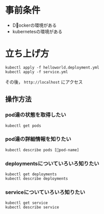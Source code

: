 # 事前条件
- Dockerの環境がある
- kubernetesの環境がある

# 立ち上げ方
```
kubectl apply -f helloworld.deployment.yml
kubectl apply -f service.yml
```

その後， `http://localhost` にアクセス

## 操作方法
### pod達の状態を取得したい

```
kubectl get pods
```

### pod達の詳細情報を知りたい

```
kubectl describe pods [pod-name]
```

### deploymentsについていろいろ知りたい
```
kubectl get deployments
kubectl describe deployments
```

### serviceについていろいろ知りたい
```
kubectl get service
kubectl describe service
```